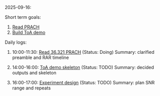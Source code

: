 2025-09-16:

Short term goals:
1. [Read PRACH](../study_notes/study-note-1.md)
2. [Build ToA demo](../study_notes/study-note-1.md)

Daily logs:
1. 10:00-11:30: [Read 36.321 PRACH](../study_notes/study-note-1.md#1-task-1-read-36321-prach)
   (Status: Doing)
   Summary: clarified preamble and RAR timeline

2. 14:00-16:00: [ToA demo skeleton](../study_notes/study-note-1.md#2-task-2-toa-demo-skeleton)
   (Status: TODO)
   Summary: decided outputs and skeleton

3. 16:00-17:00: [Experiment design](../study_notes/study-note-1.md#3-task-3-experiment-design)
   (Status: TODO)
   Summary: plan SNR range and repeats
